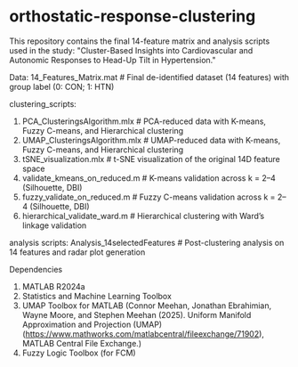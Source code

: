 # orthostatic-response-clustering
This repository contains the final 14-feature matrix and analysis scripts used in the study:
"Cluster-Based Insights into Cardiovascular and Autonomic Responses to Head-Up Tilt in Hypertension."

Data: 14_Features_Matrix.mat      # Final de-identified dataset (14 features) with group label (0: CON; 1: HTN)

clustering_scripts:
1. PCA_ClusteringsAlgorithm.mlx    # PCA-reduced data with K-means, Fuzzy C-means, and Hierarchical clustering
2. UMAP_ClusteringsAlgorithm.mlx   # UMAP-reduced data with K-means, Fuzzy C-means, and Hierarchical clustering
3. tSNE_visualization.mlx          # t-SNE visualization of the original 14D feature space
4. validate_kmeans_on_reduced.m    # K-means validation across k = 2–4 (Silhouette, DBI)
5. fuzzy_validate_on_reduced.m     # Fuzzy C-means validation across k = 2–4 (Silhouette, DBI)
6. hierarchical_validate_ward.m    # Hierarchical clustering with Ward’s linkage validation

analysis scripts: Analysis_14selectedFeatures    # Post-clustering analysis on 14 features and radar plot generation


Dependencies
1. MATLAB R2024a
2. Statistics and Machine Learning Toolbox
3. UMAP Toolbox for MATLAB (Connor Meehan, Jonathan Ebrahimian, Wayne Moore, and Stephen Meehan (2025). Uniform Manifold Approximation and Projection (UMAP) (https://www.mathworks.com/matlabcentral/fileexchange/71902), MATLAB Central File Exchange.)
4. Fuzzy Logic Toolbox (for FCM)
